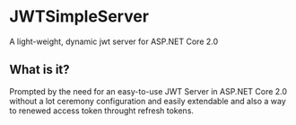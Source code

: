 # JWTSimpleServer
A light-weight, dynamic jwt server for ASP.NET Core 2.0
## What is it?
Prompted by the need for an easy-to-use JWT Server in ASP.NET Core 2.0 without a lot ceremony configuration and easily extendable and also a way to renewed access token throught refresh tokens.

